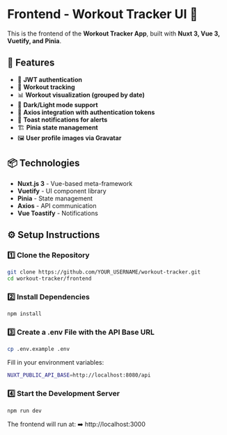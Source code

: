 
# Frontend - Workout Tracker UI 🎨

This is the frontend of the **Workout Tracker App**, built with **Nuxt 3, Vue 3, Vuetify, and Pinia**.

## 🚀 Features

- 🔐 **JWT authentication**
- 📅 **Workout tracking**
- 📊 **Workout visualization (grouped by date)**
- 🌙 **Dark/Light mode support**
- 🔄 **Axios integration with authentication tokens**
- 🔔 **Toast notifications for alerts**
- 🏗 **Pinia state management**
- 🖼️ **User profile images via Gravatar**

## 📦 Technologies

- **Nuxt.js 3** - Vue-based meta-framework
- **Vuetify** - UI component library
- **Pinia** - State management
- **Axios** - API communication
- **Vue Toastify** - Notifications

## ⚙️ Setup Instructions

### 1️⃣ Clone the Repository

```sh
git clone https://github.com/YOUR_USERNAME/workout-tracker.git
cd workout-tracker/frontend
```

### 2️⃣ Install Dependencies

```sh
npm install
```

### 3️⃣ Create a .env File with the API Base URL

```sh
cp .env.example .env
```

Fill in your environment variables:

```sh
NUXT_PUBLIC_API_BASE=http://localhost:8080/api
```

### 4️⃣ Start the Development Server

```sh
npm run dev
```

The frontend will run at:
➡️ http://localhost:3000